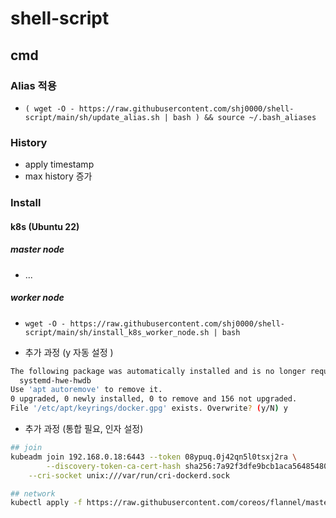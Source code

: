 # shell-script

## cmd

### Alias 적용
* `( wget -O - https://raw.githubusercontent.com/shj0000/shell-script/main/sh/update_alias.sh | bash ) && source ~/.bash_aliases`

### History
* apply timestamp
* max history 증가

### Install

#### k8s (Ubuntu 22)

##### master node
* ...

##### worker node

* `wget -O - https://raw.githubusercontent.com/shj0000/shell-script/main/sh/install_k8s_worker_node.sh | bash`

* 추가 과정 (y 자동 설정 )
```bash
The following package was automatically installed and is no longer required:
  systemd-hwe-hwdb
Use 'apt autoremove' to remove it.
0 upgraded, 0 newly installed, 0 to remove and 156 not upgraded.
File '/etc/apt/keyrings/docker.gpg' exists. Overwrite? (y/N) y
```

* 추가 과정 (통합 필요, 인자 설정)
```bash
## join
kubeadm join 192.168.0.18:6443 --token 08ypuq.0j42qn5l0tsxj2ra \
        --discovery-token-ca-cert-hash sha256:7a92f3dfe9bcb1aca564854801349e9b8b70a216fb5499e25ce2d7b071725cad \
	--cri-socket unix:///var/run/cri-dockerd.sock

## network
kubectl apply -f https://raw.githubusercontent.com/coreos/flannel/master/Documentation/kube-flannel.yml
```
